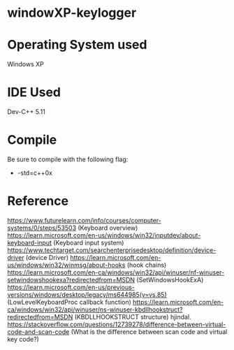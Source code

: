 # windowXP-keylogger

# Operating System used
Windows XP 

# IDE Used
Dev-C++ 5.11

# Compile
Be sure to compile with the following flag: 
* -std=c++0x

# Reference
https://www.futurelearn.com/info/courses/computer-systems/0/steps/53503 (Keyboard overview)
https://learn.microsoft.com/en-us/windows/win32/inputdev/about-keyboard-input (Keyboard input system)
https://www.techtarget.com/searchenterprisedesktop/definition/device-driver (device Driver)
https://learn.microsoft.com/en-us/windows/win32/winmsg/about-hooks (hook chains)
https://learn.microsoft.com/en-ca/windows/win32/api/winuser/nf-winuser-setwindowshookexa?redirectedfrom=MSDN (SetWindowsHookExA)
https://learn.microsoft.com/en-us/previous-versions/windows/desktop/legacy/ms644985(v=vs.85) (LowLevelKeyboardProc callback function)
https://learn.microsoft.com/en-ca/windows/win32/api/winuser/ns-winuser-kbdllhookstruct?redirectedfrom=MSDN (KBDLLHOOKSTRUCT structure)
hjindal. https://stackoverflow.com/questions/12739278/difference-between-virtual-code-and-scan-code (What is the difference between scan code and virtual key code?)